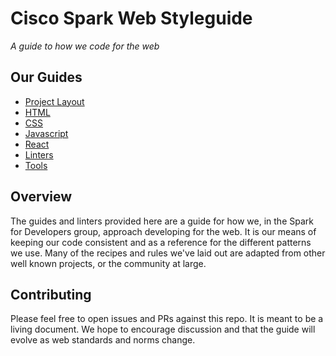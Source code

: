 # Cisco Spark Web Styleguide

*A guide to how we code for the web*

## Our Guides

  - [Project Layout](project-layout/)
  - [HTML](html/)
  - [CSS](css/)
  - [Javascript](javascript/)
  - [React](react/)
  - [Linters](linters/)
  - [Tools](tools/)

## Overview

The guides and linters provided here are a guide for how we, in the Spark for Developers group,
approach developing for the web. It is our means of keeping our code consistent and as a reference
for the different patterns we use. Many of the recipes and rules we've laid out are adapted from
other well known projects, or the community at large.

## Contributing

Please feel free to open issues and PRs against this repo. It is meant to be a living document.
We hope to encourage discussion and that the guide will evolve as web standards and norms change.
